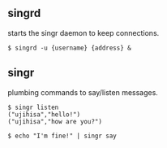 ## singrd

starts the singr daemon to keep connections.

    $ singrd -u {username} {address} &

## singr

plumbing commands to say/listen messages.

    $ singr listen
    ("ujihisa","hello!")
    ("ujihisa","how are you?")

    $ echo "I'm fine!" | singr say
